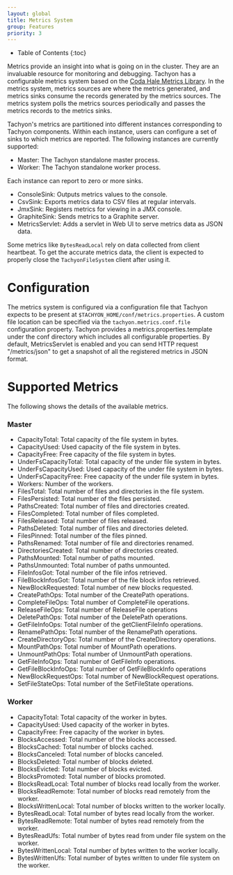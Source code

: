 ```yaml
---
layout: global
title: Metrics System
group: Features
priority: 3
---
```


* Table of Contents
{:toc}

Metrics provide an insight into what is going on in the cluster. They are an invaluable resource for
monitoring and debugging. Tachyon has a configurable metrics system based on the [Coda Hale Metrics 
Library](https://github.com/dropwizard/metrics). In the metrics system, metrics sources are where 
the metrics generated, and metrics sinks consume the records generated by the metrics sources. 
The metrics system polls the metrics sources periodically and passes the metrics records to 
the metrics sinks.

Tachyon's metrics are partitioned into different instances corresponding to Tachyon components.
Within each instance, users can configure a set of sinks to which metrics are reported. The
following instances are currently supported:

* Master: The Tachyon standalone master process.
* Worker: The Tachyon standalone worker process.

Each instance can report to zero or more sinks.

* ConsoleSink: Outputs metrics values to the console.
* CsvSink: Exports metrics data to CSV files at regular intervals.
* JmxSink: Registers metrics for viewing in a JMX console.
* GraphiteSink: Sends metrics to a Graphite server.
* MetricsServlet: Adds a servlet in Web UI to serve metrics data as JSON data.

Some metrics like `BytesReadLocal` rely on data collected from client heartbeat. To get the accurate
metrics data, the client is expected to properly close the `TachyonFileSystem` client after using
it.

# Configuration
The metrics system is configured via a configuration file that Tachyon expects to be present at
`$TACHYON_HOME/conf/metrics.properties`. A custom file location can be specified via the
`tachyon.metrics.conf.file` configuration property. Tachyon provides a metrics.properties.template
under the conf directory which includes all configurable properties. By default, MetricsServlet
is enabled and you can send HTTP request "/metrics/json" to get a snapshot of all the registered
metrics in JSON format.

# Supported Metrics

The following shows the details of the available metrics.

### Master

* CapacityTotal: Total capacity of the file system in bytes.
* CapacityUsed: Used capacity of the file system in bytes.
* CapacityFree: Free capacity of the file system in bytes.
* UnderFsCapacityTotal: Total capacity of the under file system in bytes.
* UnderFsCapacityUsed: Used capacity of the under file system in bytes.
* UnderFsCapacityFree: Free capacity of the under file system in bytes.
* Workers: Number of the workers.
* FilesTotal: Total number of files and directories in the file system.
* FilesPersisted: Total number of the files persisted.
* PathsCreated: Total number of files and directories created.
* FilesCompleted: Total number of files completed.
* FilesReleased: Total number of files released.
* PathsDeleted: Total number of files and directories deleted.
* FilesPinned: Total number of the files pinned.
* PathsRenamed: Total number of file and directories renamed.
* DirectoriesCreated: Total number of directories created.
* PathsMounted: Total number of paths mounted.
* PathsUnmounted: Total number of paths unmounted.
* FileInfosGot: Total number of the file infos retrieved.
* FileBlockInfosGot: Total number of the file block infos retrieved.
* NewBlockRequested: Total number of new blocks requested.
* CreatePathOps: Total number of the CreatePath operations.
* CompleteFileOps: Total number of CompleteFile operations.
* ReleaseFileOps: Total number of ReleaseFile operations
* DeletePathOps: Total number of the DeletePath operations.
* GetFileInfoOps: Total number of the getClientFileInfo operations.
* RenamePathOps: Total number of the RenamePath operations.
* CreateDirectoryOps: Total number of the CreateDirectory operations.
* MountPathOps: Total number of MountPath operations.
* UnmountPathOps: Total number of UnmountPath operations.
* GetFileInfoOps: Total number of GetFileInfo operations.
* GetFileBlockInfoOps: Total number of GetFileBlockInfo operations
* NewBlockRequestOps: Total number of NewBlockRequest operations.
* SetFileStateOps: Total number of the SetFileState operations.

### Worker

* CapacityTotal: Total capacity of the worker in bytes.
* CapacityUsed: Used capacity of the worker in bytes.
* CapacityFree: Free capacity of the worker in bytes.
* BlocksAccessed: Total number of the blocks accessed.
* BlocksCached: Total number of blocks cached.
* BlocksCanceled: Total number of blocks canceled.
* BlocksDeleted: Total number of blocks deleted.
* BlocksEvicted: Total number of blocks evicted.
* BlocksPromoted: Total number of blocks promoted.
* BlocksReadLocal: Total number of blocks read locally from the worker.
* BlocksReadRemote: Total number of blocks read remotely from the worker.
* BlocksWrittenLocal: Total number of blocks written to the worker locally.
* BytesReadLocal: Total number of bytes read locally from the worker.
* BytesReadRemote: Total number of bytes read remotely from the worker.
* BytesReadUfs: Total number of bytes read from under file system on the worker.
* BytesWrittenLocal: Total number of bytes written to the worker locally.
* BytesWrittenUfs: Total number of bytes written to under file system on the worker.
